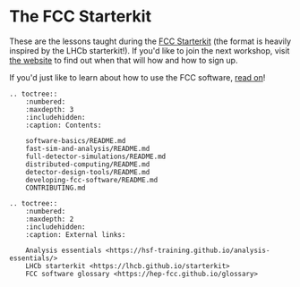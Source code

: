 # The FCC Starterkit  

These are the lessons taught during the [FCC Starterkit][starterkit] (the format is heavily inspired by the LHCb starterkit!).
If you'd like to join the next workshop, visit [the website](https://cern.ch/fccsw) to find out when that will how and how to sign up.

If you'd just like to learn about how to use the FCC software, [read on](software-basics/README)!

[starterkit]: https://hep-fcc.github.io/fcc-tutorials
[first-analysis-steps]: https://hep-fcc.github.io/fcc-tutorials/software-basics/


```{eval-rst}
.. toctree::
    :numbered:
    :maxdepth: 3
    :includehidden:
    :caption: Contents:

    software-basics/README.md
    fast-sim-and-analysis/README.md
    full-detector-simulations/README.md
    distributed-computing/README.md
    detector-design-tools/README.md
    developing-fcc-software/README.md
    CONTRIBUTING.md

.. toctree::
    :numbered:
    :maxdepth: 2
    :includehidden:
    :caption: External links:

    Analysis essentials <https://hsf-training.github.io/analysis-essentials/>
    LHCb starterkit <https://lhcb.github.io/starterkit>
    FCC software glossary <https://hep-fcc.github.io/glossary>
```
